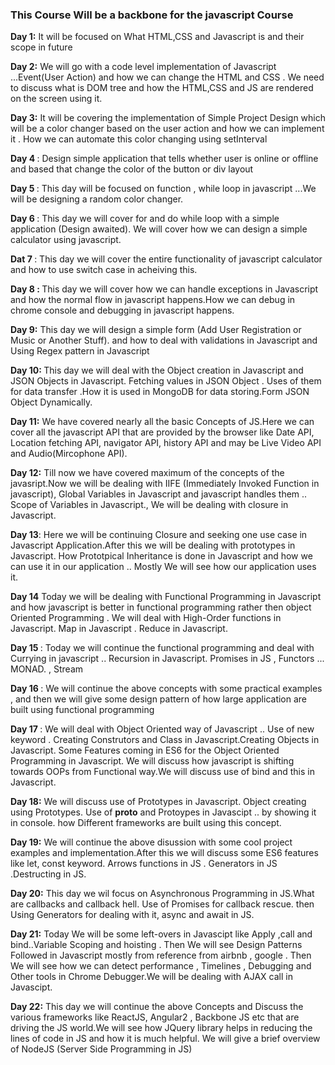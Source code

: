 <h3>This Course Will be a backbone for the javascript Course</h3>

<b>Day 1:</b> It will be focused on  What HTML,CSS and Javascript is and their scope in future


<b>Day 2:</b> We will go with a code level implementation of Javascript ...Event(User Action) and how we can change the HTML and CSS . We need to discuss what is DOM tree and how the HTML,CSS and JS are rendered on the screen using it.

<b>Day 3:</b> It will be covering the implementation of Simple Project Design which will be a color changer based on the user action and how we can implement it . How we can automate this color changing using setInterval

<b>Day 4 </b>: Design simple application that tells whether user is online or offline and based  that change the color of the button or div layout

<b>Day 5 </b>: This day will be focused on function , while loop in javascript ...We will be designing a random color changer.

<b>Day 6 </b>: This day we will cover for and do while loop with a simple application (Design awaited). We will cover how we can design a simple calculator using javascript.

<b>Dat 7 </b>: This day we will cover the entire functionality of javascript calculator and how to use switch case in acheiving this.

<b>Day 8 : </b> This day we will cover how we can handle exceptions in Javascript and how the normal flow in javascript happens.How we can debug in chrome console and debugging in javascript happens.

<b> Day 9:</b> This day we will design a simple form (Add User Registration or Music or Another Stuff). and how to deal with validations in Javascript and Using Regex pattern in Javascript

<b>Day 10: </b> This day we will deal with the Object creation in Javascript and JSON Objects in Javascript. Fetching values in JSON Object . Uses of them for data transfer .How it is used in MongoDB  for data storing.Form JSON Object Dynamically.

<b>Day 11:</b> We have covered nearly all the basic Concepts of JS.Here we can cover all the javascript API that are provided by the browser like Date API, Location fetching API, navigator API, history API and may be Live Video API and Audio(Mircophone API).

<b>Day 12:</b> Till now we have covered maximum of the concepts of the javasript.Now we will be dealing with IIFE (Immediately Invoked Function in javascript), Global Variables in Javascript and javascript handles them .. Scope of Variables in Javascript., We will be dealing with closure in Javascript.

<b>Day 13</b>: Here we will be continuing Closure and seeking one use case in Javascript Application.After this we will be dealing with prototypes in Javascript. How Prototpical Inheritance is done in Javascript and how we can use it in our application .. Mostly We will see how our application uses it.

<b>Day 14</b> Today we will be dealing with Functional Programming in Javascript and how javascript is better in functional programming rather then object Oriented Programming . We will deal with High-Order functions in Javascript. Map in Javascript . Reduce in Javascript.

<b>Day 15 </b>: Today we will continue the functional programming and deal with Currying in javascript .. Recursion in Javascript. Promises in JS , Functors ... MONAD.  , Stream 

<b>Day 16 </b> : We will continue the above concepts with some practical examples , and then we will give some design pattern of how large application are built using functional programming 

<b> Day 17 </b>: We will deal with Object Oriented way of Javascript .. Use of new keyword . Creating Construtors and Class in Javascript.Creating Objects in Javascript. Some Features coming in ES6 for the Object Oriented Programming in Javascript. We will discuss how javascript is shifting towards OOPs from Functional way.We will discuss use of bind and this in Javascript.

<b> Day 18:</b> We will discuss use of Prototypes in Javascript. Object creating using Prototypes. Use of __proto__ and Protoypes in Javascipt .. by showing it in console. how Different frameworks are built using this concept.

<b> Day 19:</b> We will continue the above disussion with some cool project examples and implementation.After this we will discuss some ES6 features like let, const keyword. Arrows functions in JS . Generators in JS .Destructing in JS.

<b>Day 20:</b> This day we wil focus on Asynchronous Programming in JS.What are callbacks and callback hell. Use of Promises for callback rescue. then Using Generators for dealing with it, async and await in JS.

<b>Day 21:</b> Today We will be some left-overs in Javascipt like Apply ,call and bind..Variable Scoping and hoisting . Then We will see Design Patterns Followed in Javascript mostly from reference from airbnb , google . Then We will see how we can detect performance , Timelines , Debugging and Other tools in Chrome Debugger.We will be dealing with AJAX call in Javascipt. 

<b> Day 22:</b> This day we will continue the above Concepts and Discuss the various frameworks like ReactJS, Angular2 , Backbone JS etc that are driving the JS world.We will see how JQuery library helps in reducing the lines of code in JS and how it is much helpful. We will give a brief overview of NodeJS (Server Side Programming in JS)